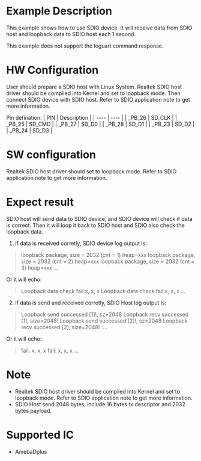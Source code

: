 #  Example Description

This example shows how to use SDIO device. It will receive data from SDIO host and loopback data to SDIO host each 1 second.

This example does not support the loguart command response.

# HW Configuration

User should prepare a SDIO host with Linux System. Realtek SDIO host driver should be compiled into Kernel and set to loopback mode. Then connect SDIO device with SDIO host. Refer to SDIO application note to get more information.

Pin defination:
|  PIN    | Description |
|  ----   | ----        |
| _PB_26  | SD_CLK      |
| _PB_25  | SD_CMD      |
| _PB_27  | SD_D0       |
| _PB_28  | SD_D1       |
| _PB_23  | SD_D2       |
| _PB_24  | SD_D3       |


#  SW configuration

Realtek SDIO host driver should set to loopback mode. Refer to SDIO application note to get more information.

#  Expect result

SDIO host will send data to SDIO device, and SDIO device will check if data is correct. Then it will loop it back to SDIO host and SDIO also check the loopback data. 

1. If data is received corretly, SDIO device log output is:
> loopback package, size = 2032 (cnt = 1) heap=xxx
> loopback package, size = 2032 (cnt = 2) heap=xxx
> loopback package, size = 2032 (cnt = 3) heap=xxx
> ...

Or it will echo:
> Loopback data check fail:x, x, x
> Loopback data check fail:x, x, x
> ...

2. If data is send and received corretly, SDIO Host log output is:
> Loopback send successed [1]!, sz=2048
> Loopback recv successed [1], size=2048!
> Loopback send successed [2]!, sz=2048
> Loopback recv successed [2], size=2048!
> ....

Or it will echo:
> fail: x, x, x
> fail: x, x, x
> ...

#  Note

- Realtek SDIO host driver should be compiled into Kernel and set to loopback mode. Refer to SDIO application note to get more information.
- SDIO Host send 2048 bytes, include 16 bytes tx descriptor and 2032 bytes payload.

#  Supported IC
* AmebaDplus


